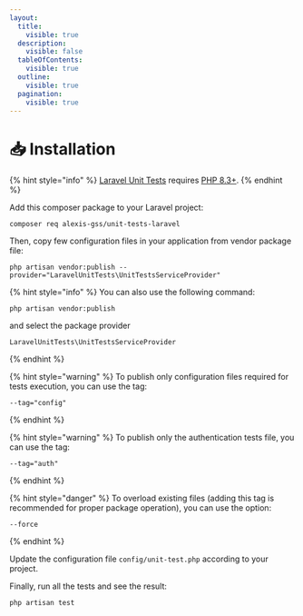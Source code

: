 ```yaml
---
layout:
  title:
    visible: true
  description:
    visible: false
  tableOfContents:
    visible: true
  outline:
    visible: true
  pagination:
    visible: true
---
```


# 📥 Installation

{% hint style="info" %}
[Laravel Unit Tests](https://github.com/alexis-gss/laravel-unit-tests/tree/develop) requires [PHP 8.3+](https://www.php.net/releases/).
{% endhint %}

Add this composer package to your Laravel project:

```
composer req alexis-gss/unit-tests-laravel
```

Then, copy few configuration files in your application from vendor package file:

```
php artisan vendor:publish --provider="LaravelUnitTests\UnitTestsServiceProvider"
```

{% hint style="info" %}
You can also use the following command:

```
php artisan vendor:publish
```

&#x20;and select the package provider&#x20;

```
LaravelUnitTests\UnitTestsServiceProvider
```
{% endhint %}

{% hint style="warning" %}
&#x20;To publish only configuration files required for tests execution, you can use the tag:

```
--tag="config"
```
{% endhint %}

{% hint style="warning" %}
To publish only the authentication tests file, you can use the tag:

```
--tag="auth"
```
{% endhint %}

{% hint style="danger" %}
To overload existing files (adding this tag is recommended for proper package operation), you can use the option:

```
--force
```
{% endhint %}

Update the configuration file `config/unit-test.php` according to your project.

Finally, run all the tests and see the result:

```
php artisan test
```
